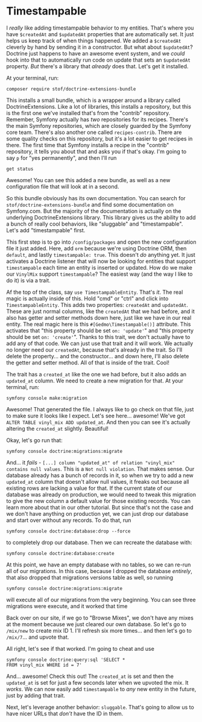 # Timestampable

I *really* like adding timestampable behavior to my entities. That's where you have `$createdAt` and `$updatedAt` properties that are automatically set. It just helps us keep track of when things happened. We added a `$createdAt` cleverly by hand by sending it in a constructor. But what about `$updatedAt`? Doctrine just happens to have an awesome event system, and we *could* hook into that to automatically run code on update that sets an `$updatedAt` property. *But* there's a library that *already* does that. Let's get it installed.

At your terminal, run:

```terminal
composer require stof/doctrine-extensions-bundle
```

This installs a small bundle, which is a wrapper around a library called DoctrineExtensions. Like a lot of libraries, this installs a repository, but this is the first one we've installed that's from the "contrib" repository. Remember, Symfony actually has *two* repositories for its recipes. There's the main Symfony repositories, which are closely guarded by the Symfony core team. There's also another one called `recipes-contrib`. There are some quality checks on this repository, but it's a lot easier to get recipes in there. The first time that Symfony installs a recipe in the "contrib" repository, it tells you about that and asks you if that's okay. I'm going to say `p` for "yes permanently", and then I'll run

```terminal
get status
```

Awesome! You can see this added a new bundle, as well as a new configuration file that will look at in a second.

So this bundle obviously has its own documentation. You can search for `stof/doctrine-extensions-bundle` and find some documentation on Symfony.com. But the majority of the documentation is actually on the underlying DoctrineExtensions library. This library gives us the ability to add a bunch of really cool behaviors, like "sluggable" and "timestampable". Let's add "timestampable" first.

This first step is to go into `/config/packages` and open the new configuration file it just added. Here, add `orm` because we're using Doctrine ORM, then `default`, and lastly `timestampable: true`. This doesn't *do* anything yet. It just activates a Doctrine listener that will now be looking for entities that support `timestampable` each time an entity is inserted or updated. How do we make our `VinylMix` support `timestampable`? The easiest way (and the way I like to do it) is via a trait.

Af the top of the class, say `use TimestampableEntity`. That's *it*. The real magic is actually inside of this. Hold "cmd" or "ctrl" and click into `TimestampableEntity`. This adds two properties: `createdAt` and `updatedAt`. These are just normal columns, like the `createdAt` that we had before, and it also has getter and setter methods down here, just like we have in our real entity. The real magic here is this `#[Gedmo\Timestampable()]` attribute. This activates that "this property should be set `on: 'update'`" and "this property should be set `on: 'create'`". Thanks to this trait, we don't actually have to add any of that code. We can just use that trait and it will work. We actually no longer need our `createdAt`, because that's already in the trait. So I'll delete the property... and the constructor... and down here, I'll also delete the getter and setter method. All of that is inside of the trait. Cool!

The trait has a `created_at` like the one we had before, but it also adds an `updated_at` column. We need to create a new migration for that. At your terminal, run:

```terminal
symfony console make:migration
```

Awesome! That generated the file. I always like to go check on that file, just to make sure it looks like I expect. Let's see here... awesome! We've got `ALTER TABLE vinyl_mix ADD updated_at`. And then you can see it's actually altering the `created_at` slightly. Beautiful!

Okay, let's go run that:

```terminal
symfony console doctrine:migrations:migrate
```

And... it *fails* - `[...] column "updated_at" of relation "vinyl_mix" contains null values`. This is a `Not null violation`. That makes sense. Our database already has a bunch of records in it, so when we try to add a new `updated_at` column that doesn't allow null values, it freaks out because all existing rows are lacking a value for that. If the current state of our database was already on production, we would need to tweak this migration to give the new column a default value for those existing records. You can learn more about that in our other tutorial. But since that's not the case and we don't have anything on production yet, we can just drop our database and start over without any records. To do that, run

```terminal
symfony console doctrine:database:drop --force
```

to completely drop our database. Then we can recreate the database with:

```terminal
symfony console doctrine:database:create
```

At this point, we have an empty database with no tables, so we can re-run all of our migrations. In this case, because I dropped the database *entirely*, that also dropped that migrations versions table as well, so running

```terminal
symfony console doctrine:migrations:migrate
```

will execute all of our migrations from the very beginning. You can see three migrations were execute, and it worked that time

Back over on our site, if we go to "Browse Mixes", we don't have any mixes at the moment because we just cleared our own database. So let's go to `/mix/new` to create mix ID 1. I'll refresh six more times... and then let's go to `/mix/7`... and upvote that.

All right, let's see if that worked. I'm going to cheat and use

```terminal
symfony console doctrine:query:sql 'SELECT *
FROM vinyl_mix WHERE id = 7'
```

And... awesome! Check this out! The `created_at` is set and then the `updated_at` is set for just a few seconds later when we upvoted the mix. It *works*. We can now easily add `timestampable` to *any* new entity in the future, just by adding that trait.

Next, let's leverage another behavior: `sluggable`. That's going to allow us to have nicer URLs that *don't* have the ID in them.
